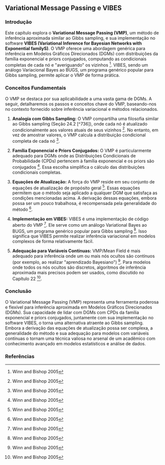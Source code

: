 ## Variational Message Passing e VIBES

### Introdução
Este capítulo explora o **Variational Message Passing (VMP)**, um método de inferência aproximada similar ao Gibbs sampling, e sua implementação no software **VIBES (Variational Inference for Bayesian Networks with Exponential familyS)**. O VMP oferece uma abordagem genérica para inferência em Modelos Gráficos Direcionados (DGMs) com distribuições da família exponencial e priors conjugados, computando as condicionais completas de cada nó e "averiguando" os vizinhos [^756]. VIBES, sendo um análogo Variacional Bayes ao BUGS, um programa genérico popular para Gibbs sampling, permite aplicar o VMP de forma prática.

### Conceitos Fundamentais
O VMP se destaca por sua aplicabilidade a uma vasta gama de DGMs. A seguir, detalharemos os passos e conceitos chave do VMP, baseando-nos no contexto fornecido sobre inferência variacional e métodos relacionados.

1.  **Analogia com Gibbs Sampling:** O VMP compartilha uma filosofia similar ao Gibbs sampling (Seção 24.2 [^736]), onde cada nó é atualizado condicionalmente aos valores atuais de seus vizinhos [^756]. No entanto, em vez de amostrar valores, o VMP calcula a distribuição condicional completa de cada nó [^756].

2.  **Família Exponencial e Priors Conjugados:** O VMP é particularmente adequado para DGMs onde as Distribuições Condicionais de Probabilidade (CPDs) pertencem à família exponencial e os priors são conjugados [^756]. Essa escolha simplifica o cálculo das distribuições condicionais completas.

3.  **Equações de Atualização:** A força do VMP reside em seu conjunto de equações de atualização de propósito geral [^756]. Essas equações permitem que o método seja aplicado a qualquer DGM que satisfaça as condições mencionadas acima. A derivação dessas equações, embora possa ser um pouco trabalhosa, é recompensada pela generalidade do método [^756].

4.  **Implementação em VIBES:** VIBES é uma implementação de código aberto do VMP [^756]. Ele serve como um análogo Variational Bayes ao BUGS, um programa genérico popular para Gibbs sampling [^756]. Isso significa que VIBES permite realizar inferência variacional em modelos complexos de forma relativamente fácil.

5.  **Adequação para Variáveis Contínuas:** VMP/Mean Field é mais adequado para inferência onde um ou mais nós ocultos são contínuos (por exemplo, ao realizar "aprendizado Bayesiano") [^756]. Para modelos onde todos os nós ocultos são discretos, algoritmos de inferência aproximada mais precisos podem ser usados, como discutido no Capítulo 22 [^756].

### Conclusão
O Variational Message Passing (VMP) representa uma ferramenta poderosa e flexível para inferência aproximada em Modelos Gráficos Direcionados (DGMs). Sua capacidade de lidar com DGMs com CPDs da família exponencial e priors conjugados, juntamente com sua implementação no software VIBES, o torna uma alternativa atraente ao Gibbs sampling. Embora a derivação das equações de atualização possa ser complexa, a generalidade do método e sua adequação para modelos com variáveis contínuas o tornam uma técnica valiosa no arsenal de um acadêmico com conhecimento avançado em modelos estatísticos e análise de dados.

### Referências
[^756]: Winn and Bishop 2005

<!-- END -->